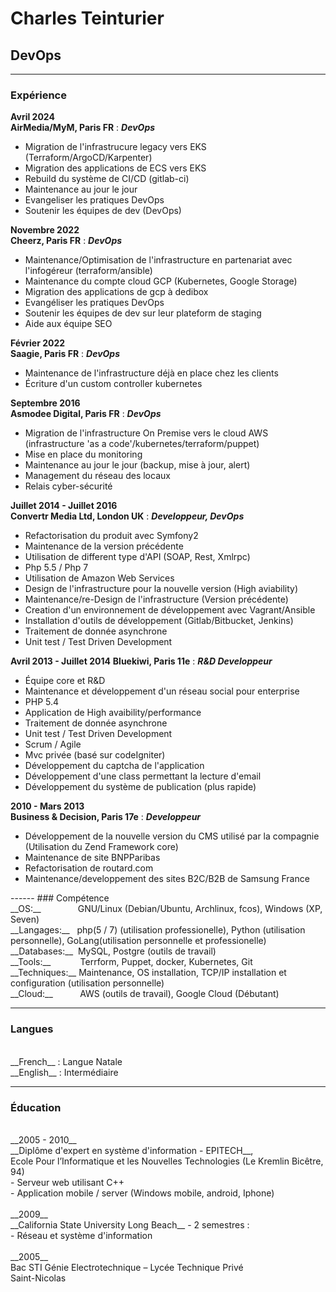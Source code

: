 # Charles Teinturier

## DevOps

------
### Expérience
__Avril 2024__ <br>
__AirMedia/MyM, Paris FR__
: __*DevOps*__

- Migration de l'infrastrucure legacy vers EKS (Terraform/ArgoCD/Karpenter)
- Migration des applications de ECS vers EKS
- Rebuild du système de CI/CD (gitlab-ci)
- Maintenance au jour le jour
- Evangeliser les pratiques DevOps
- Soutenir les équipes de dev (DevOps)

__Novembre 2022__ <br>
__Cheerz, Paris FR__
: __*DevOps*__

- Maintenance/Optimisation de l'infrastructure en partenariat avec l'infogéreur (terraform/ansible)
- Maintenance du compte cloud GCP (Kubernetes, Google Storage)
- Migration des applications de gcp à dedibox
- Evangéliser les pratiques DevOps
- Soutenir les équipes de dev sur leur plateform de staging
- Aide aux équipe SEO

__Février 2022__ <br>
__Saagie, Paris FR__
: __*DevOps*__

- Maintenance de l'infrastructure déjà en place chez les clients
- Écriture d'un custom controller kubernetes

__Septembre 2016__ <br>
__Asmodee Digital, Paris FR__
: __*DevOps*__

- Migration de l'infrastructure On Premise vers le cloud AWS
  (infrastructure 'as a code'/kubernetes/terraform/puppet)
- Mise en place du monitoring
- Maintenance au jour le jour (backup, mise à jour, alert)
- Management du réseau des locaux
- Relais cyber-sécurité

__Juillet 2014 - Juillet 2016__ <br>
__Convertr Media Ltd, London UK__
: __*Developpeur, DevOps*__

- Refactorisation du produit avec Symfony2
- Maintenance de la version précédente
- Utilisation de different type d'API (SOAP, Rest, Xmlrpc)
- Php 5.5 / Php 7
- Utilisation de Amazon Web Services
- Design de l'infrastructure pour la nouvelle version (High aviability)
- Maintenance/re-Design de l'infrastructure (Version précédente)
- Creation d'un environnement de  développement avec Vagrant/Ansible
- Installation d'outils de  développement (Gitlab/Bitbucket, Jenkins)
- Traitement de donnée asynchrone
- Unit test / Test Driven Development

__Avril 2013 - Juillet 2014__
__Bluekiwi, Paris 11e__
: __*R&D Developpeur*__

- Équipe core et R&D
- Maintenance et développement d'un réseau social pour enterprise
- PHP 5.4
- Application de High avaibility/performance
- Traitement de donnée asynchrone
- Unit test / Test Driven Development
- Scrum / Agile
- Mvc privée (bas&eacute; sur codeIgniter)
- Développement du captcha de l'application
- Développement d'une class permettant la lecture d'email
- Développement du système de publication (plus rapide)


__2010 - Mars 2013__ <br>
__Business & Decision, Paris 17e__
: __*Developpeur*__

- Développement de la nouvelle version du CMS utilisé par la compagnie
(Utilisation du Zend Framework core)<br>
- Maintenance de site BNPParibas
- Refactorisation de routard.com
- Maintenance/developpement des sites B2C/B2B de Samsung France

<div style="page-break-after: always;"></div>
------
### Compétence
<br>
__OS:__&nbsp;&nbsp;&nbsp;&nbsp;&nbsp;&nbsp;&nbsp;&nbsp;&nbsp;&nbsp;&nbsp;&nbsp;&nbsp;&nbsp;&nbsp;GNU/Linux (Debian/Ubuntu, Archlinux, fcos), Windows (XP, Seven)<br>
__Langages:__&nbsp;&nbsp;&nbsp;php(5 / 7)
(utilisation professionelle), Python (utilisation personnelle), GoLang(utilisation personnelle et professionelle)<br>
__Databases:__&nbsp;&nbsp;MySQL, Postgre (outils de travail)<br>
__Tools:__&nbsp;&nbsp;&nbsp;&nbsp;&nbsp;&nbsp;&nbsp;&nbsp;&nbsp;&nbsp;&nbsp;&nbsp;Terrform, Puppet, docker, Kubernetes, Git<br>
__Techniques:__&nbsp;Maintenance, OS installation, TCP/IP installation et
configuration (utilisation personnelle)<br>
__Cloud:__&nbsp;&nbsp;&nbsp;&nbsp;&nbsp;&nbsp;&nbsp;&nbsp;&nbsp;&nbsp;&nbsp;AWS (outils de travail), Google Cloud (Débutant)

------

### Langues
<br>
__French__ : Langue Natale<br>
__English__ : Intermédiaire<br>

-------

### Éducation
<br>
  __2005 - 2010__ <br>
__Diplôme d'expert en système d'information - EPITECH__,<br>Ecole
Pour l’Informatique et les Nouvelles Technologies (Le
Kremlin Bicêtre, 94)<br>
- Serveur web utilisant C++<br>
- Application mobile / server (Windows mobile,
android, Iphone)<br><br>
  __2009__ <br>
  __California State University Long Beach__ - 2 semestres :<br>
- Réseau et système d'information<br><br>
  __2005__ <br>
  Bac STI Génie Electrotechnique – Lycée Technique Privé<br>
Saint-Nicolas
